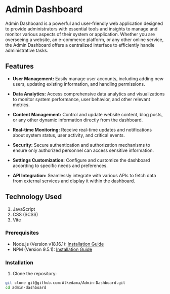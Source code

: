 # Admin Dashboard

Admin Dashboard is a powerful and user-friendly web application designed to provide administrators with essential tools and insights to manage and monitor various aspects of their system or application. Whether you are overseeing a website, an e-commerce platform, or any other online service, the Admin Dashboard offers a centralized interface to efficiently handle administrative tasks.

## Features

- **User Management:** Easily manage user accounts, including adding new users, updating existing information, and handling permissions.

- **Data Analytics:** Access comprehensive data analytics and visualizations to monitor system performance, user behavior, and other relevant metrics.

- **Content Management:** Control and update website content, blog posts, or any other dynamic information directly from the dashboard.

- **Real-time Monitoring:** Receive real-time updates and notifications about system status, user activity, and critical events.

- **Security:** Secure authentication and authorization mechanisms to ensure only authorized personnel can access sensitive information.

- **Settings Customization:** Configure and customize the dashboard according to specific needs and preferences.

- **API Integration:** Seamlessly integrate with various APIs to fetch data from external services and display it within the dashboard.

## Technology Used

1. JavaScript
2. CSS (SCSS)
3. Vite

### Prerequisites

- Node.js (Version v18.16.1): [Installation Guide](https://nodejs.org/en/download/)
- NPM (Version 9.5.1): [Installation Guide](https://docs.npmjs.com/downloading-and-installing-node-js-and-npm)

### Installation

1. Clone the repository:

```bash
git clone git@github.com:Alkedama/Admin-Dashboard.git
cd admin-dashboard